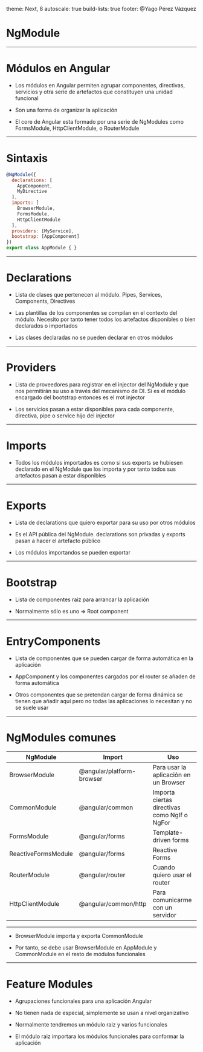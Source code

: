 theme: Next, 8
autoscale: true
build-lists: true
footer: @Yago Pérez Vázquez

# NgModule

---

# Módulos en Angular

- Los módulos en Angular permiten agrupar componentes, directivas, servicios y otra serie de artefactos que constituyen una unidad funcional

- Son una forma de organizar la aplicación 

- El core de Angular esta formado por una serie de NgModules como FormsModule, HttpClientModule, o RouterModule

---

# Sintaxis

```javascript
@NgModule({
  declarations: [
    AppComponent,
    MyDirective
  ],
  imports: [
    BrowserModule,
    FormsModule,
    HttpClientModule
  ],
  providers: [MyService],
  bootstrap: [AppComponent]
})
export class AppModule { }
```

---

# Declarations

- Lista de clases que pertenecen al módulo. Pipes, Services, Components, Directives

- Las plantillas de los componentes se compilan en el contexto del módulo. Necesito por tanto tener todos los artefactos disponibles o bien declarados o importados

- Las clases declaradas no se pueden declarar en otros módulos

---

# Providers

- Lista de proveedores para registrar en el  injector del NgModule y que nos permitirán su uso a través del mecanismo de DI. Si es el módulo encargado del bootstrap entonces es el rrot injector

- Los servicios pasan a estar disponibles para cada componente, directiva, pipe o service hijo del injector

---

# Imports

- Todos los módulos importados es como si sus exports se hubiesen declarado en el NgModule que los importa y por tanto todos sus artefactos pasan a estar disponibles

---

# Exports

- Lista de declarations que quiero exportar para su uso por otros módulos

- Es el API pública del NgModule. declarations son privadas y exports pasan a hacer el artefacto público

- Los módulos importandos se pueden exportar

---

# Bootstrap

- Lista de componentes raiz para arrancar la aplicación

- Normalmente sólo es uno => Root component

---

# EntryComponents

- Lista de componentes que se pueden cargar de forma automática en la aplicación

- AppComponent y los componentes cargados por el router se añaden de forma automática

- Otros componentes que se pretendan cargar de forma dinámica se tienen que añadir aquí pero no todas las aplicaciones lo necesitan y no se suele usar

---

# NgModules comunes

| NgModule | Import | Uso |
| --- | --- | --- |
| BrowserModule | @angular/platform-browser | Para usar la aplicación en un Browser |
| CommonModule | @angular/common | Importa ciertas directivas como NgIf o NgFor |
| FormsModule | @angular/forms | Template-driven forms |
| ReactiveFormsModule | @angular/forms | Reactive Forms |
| RouterModule | @angular/router | Cuando quiero usar el router|
| HttpClientModule | @angular/common/http | Para comunicarme con un servidor |

--- 

- BrowserModule importa y exporta CommonModule

- Por tanto, se debe usar BrowserModule en AppModule y CommonModule en el resto de módulos funcionales

---

# Feature Modules

- Agrupaciones funcionales para una aplicación Angular

- No tienen nada de especial, simplemente se usan a nivel organizativo

- Normalmente tendremos un módulo raiz y varios funcionales

- El módulo raiz importara los módulos funcionales para conformar la aplicación
